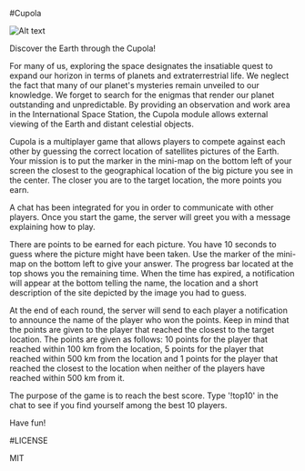 #Cupola

![Alt text](http://d05.img-up.net/Capturedcr2c77.png)

Discover the Earth through the Cupola!

For many of us, exploring the space designates the insatiable quest to expand our horizon in terms of planets and extraterrestrial life. We neglect the fact that many of our planet's mysteries remain unveiled to our knowledge. We forget to search for the enigmas that render our planet outstanding and unpredictable. By providing an observation and work area in the International Space Station, the Cupola module allows external viewing of the Earth and distant celestial objects.

Cupola is a multiplayer game that allows players to compete against each other by guessing the correct location of satellites pictures of the Earth. Your mission is to put the marker in the mini-map on the bottom left of your screen the closest to the geographical location of the big picture you see in the center. The closer you are to the target location, the more points you earn.

A chat has been integrated for you in order to communicate with other players. Once you start the game, the server will greet you with a message explaining how to play.

There are points to be earned for each picture. You have 10 seconds to guess where the picture might have been taken. Use the marker of the mini-map on the bottom left to give your answer. The progress bar located at the top shows you the remaining time. When the time has expired, a notification will appear at the bottom telling the name, the location and a short description of the site depicted by the image you had to guess.

At the end of each round, the server will send to each player a notification to announce the name of the player who won the points. Keep in mind that the points are given to the player that reached the closest to the target location. The points are given as follows: 
 10 points for the player that reached within 100 km from the location,
 5 points for the player that reached within 500 km from the location and 
 1 points for the player that reached the closest to the location when neither of the players have reached within 500 km from it.

The purpose of the game is to reach the best score. Type '!top10' in the chat to see if you find yourself among the best 10 players.

Have fun!

#LICENSE

MIT

